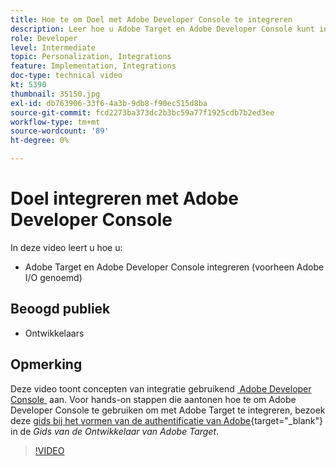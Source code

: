 ```yaml
---
title: Hoe te om Doel met Adobe Developer Console te integreren
description: Leer hoe u Adobe Target en Adobe Developer Console kunt integreren.
role: Developer
level: Intermediate
topic: Personalization, Integrations
feature: Implementation, Integrations
doc-type: technical video
kt: 5390
thumbnail: 35150.jpg
exl-id: db763906-33f6-4a3b-9db8-f90ec515d8ba
source-git-commit: fcd2273ba373dc2b3bc59a77f1925cdb7b2ed3ee
workflow-type: tm+mt
source-wordcount: '89'
ht-degree: 0%

---
```


# Doel integreren met Adobe Developer Console

In deze video leert u hoe u:

* Adobe Target en Adobe Developer Console integreren (voorheen Adobe I/O genoemd)

## Beoogd publiek

* Ontwikkelaars

## Opmerking

Deze video toont concepten van integratie gebruikend [&#x200B; Adobe Developer Console &#x200B;](https://developer.adobe.com/developer-console/) aan. Voor hands-on stappen die aantonen hoe te om Adobe Developer Console te gebruiken om met Adobe Target te integreren, bezoek deze [&#x200B; gids bij het vormen van de authentificatie van Adobe &#x200B;](https://experienceleague.adobe.com/docs/target-dev/developer/api/configure-authentication.html?lang=nl-NL){target="_blank"} in de *Gids van de Ontwikkelaar van Adobe Target*.

>[!VIDEO](https://video.tv.adobe.com/v/35150/?quality=12)
